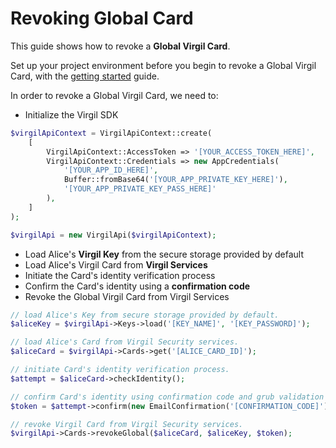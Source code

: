 # Revoking Global Card

This guide shows how to revoke a **Global Virgil Card**.

Set up your project environment before you begin to revoke a Global Virgil Card, with the [getting started](https://github.com/VirgilSecurity/virgil-sdk-php/blob/docs-review/documentation/guides/configuration/client-configuration.md) guide.

In order to revoke a Global Virgil Card, we need to:

-  Initialize the Virgil SDK

```php
$virgilApiContext = VirgilApiContext::create(
    [
        VirgilApiContext::AccessToken => '[YOUR_ACCESS_TOKEN_HERE]',
        VirgilApiContext::Credentials => new AppCredentials(
            '[YOUR_APP_ID_HERE]',
            Buffer::fromBase64('[YOUR_APP_PRIVATE_KEY_HERE]'),
            '[YOUR_APP_PRIVATE_KEY_PASS_HERE]'
        ),
    ]
);

$virgilApi = new VirgilApi($virgilApiContext);
```

- Load Alice's **Virgil Key** from the secure storage provided by default
- Load Alice's Virgil Card from **Virgil Services**
- Initiate the Card's identity verification process
- Confirm the Card's identity using a **confirmation code**
- Revoke the Global Virgil Card from Virgil Services

```php
// load Alice's Key from secure storage provided by default.
$aliceKey = $virgilApi->Keys->load('[KEY_NAME]', '[KEY_PASSWORD]');

// load Alice's Card from Virgil Security services.
$aliceCard = $virgilApi->Cards->get('[ALICE_CARD_ID]');

// initiate Card's identity verification process.
$attempt = $aliceCard->checkIdentity();

// confirm Card's identity using confirmation code and grub validation token.
$token = $attempt->confirm(new EmailConfirmation('[CONFIRMATION_CODE]'));

// revoke Virgil Card from Virgil Security services.
$virgilApi->Cards->revokeGlobal($aliceCard, $aliceKey, $token);
```
